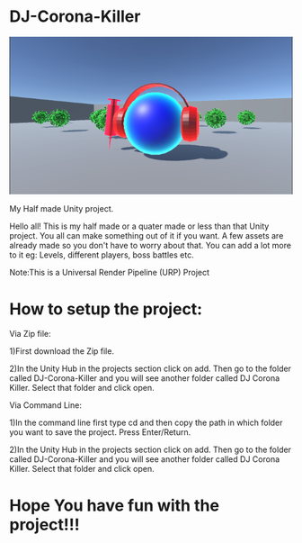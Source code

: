 # DJ-Corona-Killer
![](Images/Screen%20Shot%202020-07-15%20at%203.13.35%20PM.png) 




My Half made Unity project.

Hello all!
This is my half made or a quater made or less than that Unity project. You all can make something out of it if you want. A few assets are already made so you don't have to worry about that. You can add a lot more to it eg: Levels, different players, boss battles etc.

Note:This is a Universal Render Pipeline (URP) Project 

# How to setup the project:

Via Zip file: 

1)First download the Zip file.

2)In the Unity Hub in the projects section click on add. Then go to the folder called DJ-Corona-Killer and you will see another folder called DJ Corona Killer. Select that folder and click open.

Via Command Line:

1)In the command line  first type cd and then copy the path in which folder you want to save the project. Press Enter/Return.

2)In the Unity Hub in the projects section click on add. Then go to the folder called DJ-Corona-Killer and you will see another folder called DJ Corona Killer. Select that folder and click open.

# Hope You have fun with the project!!!
